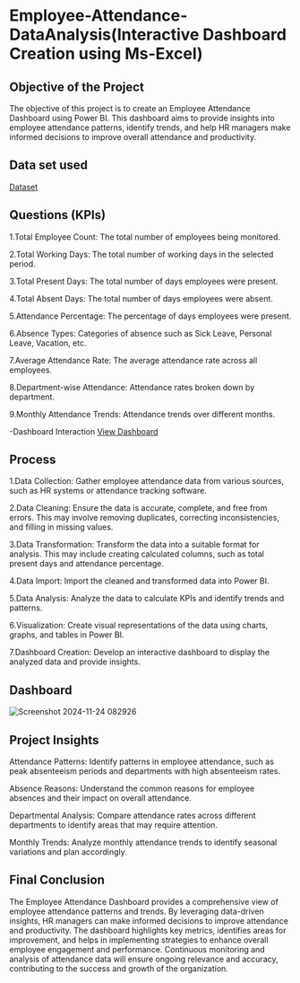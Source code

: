 # Employee-Attendance-DataAnalysis(Interactive Dashboard Creation using Ms-Excel)
 ## Objective of the Project
The objective of this project is to create an Employee Attendance Dashboard using Power BI. This dashboard aims to provide insights into employee attendance patterns, identify trends, and help HR managers make informed decisions to improve overall attendance and productivity.

## Data set used
<a href = "https://github.com/Snehakumarishaw/Data-Analysis-Dashboard/blob/main/Attendance_Data.xlsx">Dataset</a>

## Questions (KPIs)
1.Total Employee Count: The total number of employees being monitored.

2.Total Working Days: The total number of working days in the selected period.

3.Total Present Days: The total number of days employees were present.

4.Total Absent Days: The total number of days employees were absent.

5.Attendance Percentage: The percentage of days employees were present.

6.Absence Types: Categories of absence such as Sick Leave, Personal Leave, Vacation, etc.

7.Average Attendance Rate: The average attendance rate across all employees.

8.Department-wise Attendance: Attendance rates broken down by department.

9.Monthly Attendance Trends: Attendance trends over different months.

-Dashboard Interaction
<a href="https://github.com/Snehakumarishaw/Data-Analysis-Dashboard/blob/main/Screenshot%202024-11-24%20082926.png">View Dashboard</a>
## Process
1.Data Collection: Gather employee attendance data from various sources, such as HR systems or attendance tracking software.

2.Data Cleaning: Ensure the data is accurate, complete, and free from errors. This may involve removing duplicates, correcting inconsistencies, and filling in missing values.

3.Data Transformation: Transform the data into a suitable format for analysis. This may include creating calculated columns, such as total present days and attendance percentage.

4.Data Import: Import the cleaned and transformed data into Power BI.

5.Data Analysis: Analyze the data to calculate KPIs and identify trends and patterns.

6.Visualization: Create visual representations of the data using charts, graphs, and tables in Power BI.

7.Dashboard Creation: Develop an interactive dashboard to display the analyzed data and provide insights.
## Dashboard
![Screenshot 2024-11-24 082926](https://github.com/user-attachments/assets/d5bf6b4d-7197-4b31-b131-06717474b28d)
## Project Insights
Attendance Patterns: Identify patterns in employee attendance, such as peak absenteeism periods and departments with high absenteeism rates.

Absence Reasons: Understand the common reasons for employee absences and their impact on overall attendance.

Departmental Analysis: Compare attendance rates across different departments to identify areas that may require attention.

Monthly Trends: Analyze monthly attendance trends to identify seasonal variations and plan accordingly.

## Final Conclusion
The Employee Attendance Dashboard provides a comprehensive view of employee attendance patterns and trends. By leveraging data-driven insights, HR managers can make informed decisions to improve attendance and productivity. The dashboard highlights key metrics, identifies areas for improvement, and helps in implementing strategies to enhance overall employee engagement and performance. Continuous monitoring and analysis of attendance data will ensure ongoing relevance and accuracy, contributing to the success and growth of the organization.




